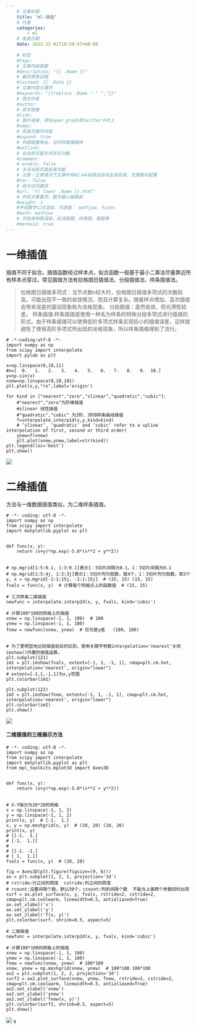```yaml
---
    # 文章标题
    title: "ml-插值"
    # 分类
    categories: 
        - ml
    # 发表日期
    date: 2022-12-01T19:59:47+08:00
    
    # 标签
    #tags:
    # 文章内容摘要
    #description: "{{ .Name }}" 
    # 最后修改日期
    #lastmod: {{ .Date }}
    # 文章内容关键字
    #keywords: "{{replace .Name "-" ","}}"
    # 原文作者
    #author:
    # 原文链接
    #link:
    # 图片链接，用在open graph和twitter卡片上
    #imgs:
    # 在首页展开内容
    #expand: true
    # 外部链接地址，访问时直接跳转
    #extlink:
    # 在当前页面关闭评论功能
    #comment:
    # enable: false
    # 关闭当前页面目录功能
    # 注意：正常情况下文章中有H2-H4标题会自动生成目录，无需额外配置
    #toc: false
    # 绝对访问路径
    #url: "{{ lower .Name }}.html"
    # 开启文章置顶，数字越小越靠前
    #weight: 1
    #开启数学公式渲染，可选值： mathjax, katex
    #math: mathjax
    # 开启各种图渲染，如流程图、时序图、类图等
    #mermaid: true
--- 
```


# 一维插值
插值不同于拟合。插值函数经过样本点，拟合函数一般基于最小二乘法尽量靠近所有样本点穿过。常见插值方法有拉格朗日插值法、分段插值法、样条插值法。
>拉格朗日插值多项式：当节点数n较大时，拉格朗日插值多项式的次数较高，可能出现不一致的收敛情况，而且计算复杂。随着样点增加，高次插值会带来误差的震动现象称为龙格现象。
分段插值：虽然收敛，但光滑性较差。
样条插值:样条插值是使用一种名为样条的特殊分段多项式进行插值的形式。由于样条插值可以使用低阶多项式样条实现较小的插值误差，这样就避免了使用高阶多项式所出现的龙格现象，所以样条插值得到了流行。
```
# -*-coding:utf-8 -*-
import numpy as np
from scipy import interpolate
import pylab as plt

x=np.linspace(0,10,11)
#x=[  0.   1.   2.   3.   4.   5.   6.   7.   8.   9.  10.]
y=np.sin(x)
xnew=np.linspace(0,10,101)
plt.plot(x,y,"ro",label='origin')

for kind in ["nearest","zero","slinear","quadratic","cubic"]:
    #"nearest","zero"为阶梯插值
    #slinear 线性插值
    #"quadratic","cubic" 为2阶、3阶B样条曲线插值
    f=interpolate.interp1d(x,y,kind=kind)
    # ‘slinear’, ‘quadratic’ and ‘cubic’ refer to a spline interpolation of first, second or third order)
    ynew=f(xnew)
    plt.plot(xnew,ynew,label=str(kind))
plt.legend(loc='best')
plt.show()
```
![](https://upload-images.jianshu.io/upload_images/18339009-f7ae3c6475e1c128.png?imageMogr2/auto-orient/strip%7CimageView2/2/w/1240)
# 二维插值
方法与一维数据插值类似，为二维样条插值。
```
# -*- coding: utf-8 -*-
import numpy as np
from scipy import interpolate
import matplotlib.pyplot as plt


def func(x, y):
    return (x+y)*np.exp(-5.0*(x**2 + y**2))


# np.mgrid[1:5:0.1, 1:3:0.1]表示1：5切片间隔为0.1，1：3切片间隔为0.1
# np.mgrid[1:5:4j, 1:3:3j]表示1：5切片均匀取数，取4个，1：3切片均匀取数，取3个
y, x = np.mgrid[-1:1:15j, -1:1:15j]  # (15, 15) (15, 15)
fvals = func(x, y)  # 计算每个网格点上的函数值  # (15, 15)

# 三次样条二维插值
newfunc = interpolate.interp2d(x, y, fvals, kind='cubic')

# 计算100*100的网格上的插值
xnew = np.linspace(-1, 1, 100)  # 100
ynew = np.linspace(-1, 1, 100)
fnew = newfunc(xnew, ynew)  # 仅仅是y值   (100, 100)


# 为了更明显地比较插值前后的区别，使用关键字参数interpolation='nearest'关闭imshow()内置的插值运算。
plt.subplot(121)
im1 = plt.imshow(fvals, extent=[-1, 1, -1, 1], cmap=plt.cm.hot, interpolation='nearest', origin="lower")
# extent=[-1,1,-1,1]为x,y范围
plt.colorbar(im1)

plt.subplot(122)
im2 = plt.imshow(fnew, extent=[-1, 1, -1, 1], cmap=plt.cm.hot, interpolation='nearest', origin="lower")
plt.colorbar(im2)
plt.show()
```
![](https://upload-images.jianshu.io/upload_images/18339009-a2386a869da38ab4.png?imageMogr2/auto-orient/strip%7CimageView2/2/w/1240)
#### 二维插值的三维展示方法
```
# -*- coding: utf-8 -*-
import numpy as np
from scipy import interpolate
import matplotlib.pyplot as plt
from mpl_toolkits.mplot3d import Axes3D


def func(x, y):
    return (x+y)*np.exp(-5.0*(x**2 + y**2))


# X-Y轴分为20*20的网格
x = np.linspace(-1, 1, 2)
y = np.linspace(-1, 1, 2)
print(x, y)  # [-1.  1.]
x, y = np.meshgrid(x, y)  # (20, 20) (20, 20)
print(x, y)
# [[-1.  1.]
# [-1.  1.]]
#
# [[-1. -1.]
# [ 1.  1.]]
fvals = func(x, y)  # (20, 20)

fig = Axes3D(plt.figure(figsize=(9, 6)))
ax = plt.subplot(1, 2, 1, projection='3d')
# rstride:行之间的跨度  cstride:列之间的跨度
# rcount:设置间隔个数，默认50个，ccount:列的间隔个数  不能与上面两个参数同时出现
surf = ax.plot_surface(x, y, fvals, rstride=2, cstride=2, cmap=plt.cm.coolwarm, linewidth=0.5, antialiased=True)
ax.set_xlabel('x')
ax.set_ylabel('y')
ax.set_zlabel('f(x, y)')
plt.colorbar(surf, shrink=0.5, aspect=5)

# 二维插值
newfunc = interpolate.interp2d(x, y, fvals, kind='cubic')

# 计算100*100的网格上的插值
xnew = np.linspace(-1, 1, 100)
ynew = np.linspace(-1, 1, 100)
fnew = newfunc(xnew, ynew)  # 100*100
xnew, ynew = np.meshgrid(xnew, ynew)  # 100*100 100*100
ax2 = plt.subplot(1, 2, 2, projection='3d')
surf2 = ax2.plot_surface(xnew, ynew, fnew, rstride=2, cstride=2, cmap=plt.cm.coolwarm, linewidth=0.5, antialiased=True)
ax2.set_xlabel('xnew')
ax2.set_ylabel('ynew')
ax2.set_zlabel('fnew(x, y)')
plt.colorbar(surf2, shrink=0.5, aspect=5)
plt.show()
```

![](https://upload-images.jianshu.io/upload_images/18339009-79c7fd49e80f3c62.png?imageMogr2/auto-orient/strip%7CimageView2/2/w/1240)
s
